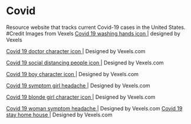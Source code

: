 # Covid
Resource website that tracks current Covid-19 cases in the United States.
#Credit
Images from Vexels
<a href="https://www.vexels.com/vectors/preview/193288/covid-19-washing-hands-icon"> Covid 19 washing hands icon </a> | designed by Vexels

<a target="_blank" href="https://www.vexels.com/vectors/preview/193244/covid-19-doctor-character-icon"> Covid 19 doctor character icon </a> |   Designed by Vexels.com

<a target="_blank" href="https://www.vexels.com/vectors/preview/193263/covid-19-social-distancing-people-icon"> Covid 19 social distancing people icon </a> |   Designed by Vexels.com

<a target="_blank" href="https://www.vexels.com/vectors/preview/193239/covid-19-boy-character-icon"> Covid 19 boy character icon </a> |   Designed by Vexels.com

<a target="_blank" href="https://www.vexels.com/vectors/preview/193280/covid-19-symptom-girl-headache"> Covid 19 symptom girl headache </a> |   Designed by Vexels.com

<a target="_blank" href="https://www.vexels.com/vectors/preview/193236/covid-19-blonde-girl-character-icon"> Covid 19 blonde girl character icon </a> |   Designed by Vexels.com

<a target="_blank" href="https://www.vexels.com/vectors/preview/193290/covid-19-woman-symptom-headache"> Covid 19 woman symptom headache </a> |   Designed by Vexels.com
<a target="_blank" href="https://www.vexels.com/png-svg/preview/193265/covid-19-stay-home-icon"> Covid 19 stay home house </a> |   Designed by Vexels.com


